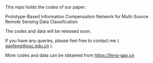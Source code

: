 This repo holds the codes of our paper:

Prototype-Based Information Compensation Network for Multi-Source Remote Sensing Data Classification

The codes and data will be released soon.

If you have any queries, please feel free to contact me ( gaofeng@ouc.edu.cn ).

More codes and data can be obtained from https://feng-gao.cn
